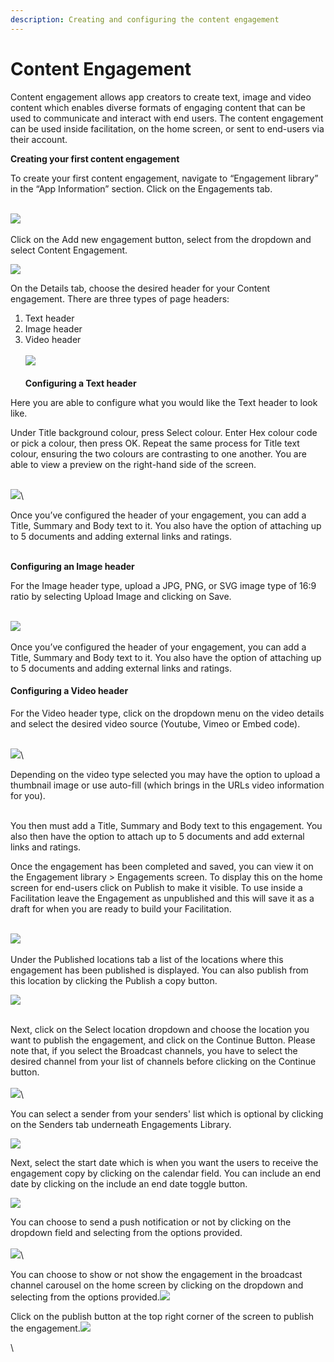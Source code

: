 ```yaml
---
description: Creating and configuring the content engagement
---
```


# Content Engagement

Content engagement allows app creators to create text, image and video content which enables diverse formats of engaging content that can be used to communicate and interact with end users. The content engagement can be used inside facilitation, on the home screen, or sent to end-users via their account.



**Creating your first content engagement**

To create your first content engagement, navigate to “Engagement library” in the “App Information” section. Click on the Engagements tab.

\
![](https://lh7-us.googleusercontent.com/TYIFIw1yuEhh\_zJkbeyxFS\_CdFd4oorarcU56oJ0fTV36ZY\_UxeUBKn\_nBkydf8Mw2zjaOLMH6r9WOwC84HMoMZf31RoZl\_e1qNCpsXZ2R45ovNZoNtkS0-bXssGustfE5k05Wd9tSQkcg7x9EIwnvE)\
\
Click on the Add new engagement button, select from the dropdown and select Content Engagement.

![](https://lh7-us.googleusercontent.com/A8WYrQiE5cmV1hbhu8Oobz1jogw5\_qnyd-c80N8ESXm\_aJDxY-RRrYfEDJzj7HY-mcACMh5u6U6Vs8A0HOjF2D8N10l--1QhBQotcKpzP\_c9lT09rPawulPZDrUQ8yicFLlAq2peQhEAXEAv04cH87M)

On the Details tab, choose the desired header for your Content engagement. There are three types of page headers:



1. Text header
2. Image header
3. Video header\
   \
   ![](https://lh7-us.googleusercontent.com/lPDIAVLYDEwaYNLEOp73D-USWZ-J1jr0f\_lDwXwGI1mxOl69YFSfuJ-FY0nwT-Z1H7Wop08\_KYHLrzJdPTzCULbntmRUcksOjMuUXkDDl3LOACnysnDO5rRfWvO9mAvxXWIm58Qjn6RlKw-M2UtvQUk)\
   \
   **Configuring a Text header**

Here you are able to configure what you would like the Text header to look like.&#x20;

Under Title background colour, press Select colour. Enter Hex colour code or pick a colour, then press OK. Repeat the same process for Title text colour, ensuring the two colours are contrasting to one another. You are able to view a preview on the right-hand side of the screen.

\
![](https://lh7-us.googleusercontent.com/gSoXV1Z-bfmzyJq-v3GqKmdlm6QuPGRl3yA0O2bIFGNfCEYmwBgIj\_1fZLuKg50DDIziI-3t0dNPLJkZEmChIombFAJ4oxre9RxIly8UmZinbxAh0RbKi8AYekbsZhVEGwGL0FSvrYRk0MTBtewlx-s)\


Once you’ve configured the header of your engagement, you can add a Title, Summary and Body text to it. You also have the option of attaching up to 5 documents and adding external links and ratings.

\
**Configuring an Image header**

For the Image header type, upload a JPG, PNG, or SVG image type of 16:9 ratio by selecting Upload Image and clicking on Save.

\
![](https://lh7-us.googleusercontent.com/uIaCr0Ry1wVznxUtlMcjI5I2pfZgjBTUv4-2EVecLrn\_xwVFNCeskLiH7A-Rh\_Ah9t51RFzr1OUCns9EBnGO1zcO8Z2Sh2qYoVxn0iT3kf0pjuV3SSh8l3u70AlrDxbAJfEHqMNJPF-4vSklzyMqQHE)\
\
Once you’ve configured the header of your engagement, you can add a Title, Summary and Body text to it. You also have the option of attaching up to 5 documents and adding external links and ratings.

#### Configuring a Video header

For the Video header type, click on the dropdown menu on the video details and select the desired video source (Youtube, Vimeo or Embed code).

\
![](https://lh7-us.googleusercontent.com/xgwSbURzq4IPK9B9cNf0beKLdiLFqT2N0U7qlZyKZgGDHxKin9zi2\_q5utKinZ2e1f0MXyIbJEt3QFWcECZM4RehbuIqU06-onmUGyom5cbXjCr0vZVOzq\_\_53DOKlLy9Y9YO3n9A4Dpvv9NvxXBQy0)\


Depending on the video type selected you may have the option to upload a thumbnail image or use auto-fill (which brings in the URLs video information for you).

\
You then must add a Title, Summary and Body text to this engagement. You also then have the option to attach up to 5 documents and add external links and ratings.



Once the engagement has been completed and saved, you can view it on the Engagement library > Engagements screen. To display this on the home screen for end-users click on Publish to make it visible. To use inside a Facilitation leave the Engagement as unpublished and this will save it as a draft for when you are ready to build your Facilitation.

\
![](https://lh7-us.googleusercontent.com/U2EwQxCHmgGhuELpwbl\_aB-c\_EF904oCiRm2xOrMyYTSWWP1w0UcFAs1nuwXB7MUfjJxkycPDsFR9n\_GDhC9WlG2dzqj37LT-ufEi7gpviCCPDdoL4cyUDjf6pVZpu5g6PN4vO13rp4xpDQ6p6j2cVY)\
\
Under the Published locations tab a list of the locations where this engagement has been published is displayed. You can also publish from this location by clicking the Publish a copy button.

![](https://lh7-us.googleusercontent.com/ob\_29C-j9khoKMruUQXrqwRq7rqeUSWurbOG-JQOac7ixpLHnhrn1be5Tx8x3-fgehQ20\_i0DcBJ9R56eNAa427AY6mSFfNhtxjF8AiP70NUxaqm-ZwRagY4e3X8iWg1d-R0B2MsQlNlU1hCxnDb2Fo)

\
Next, click on the Select location dropdown and choose the location you want to publish the engagement, and click on the Continue Button. Please note that, if you select the Broadcast channels, you have to select the desired channel from your list of channels before clicking on the Continue button. \
\
![](https://lh7-us.googleusercontent.com/ZseY4RCxC6eBciCVuwC8ikJH6JTZP9LqwUNFI-yWhf-T1EduwARr-vWl2Gc9Y5D99I\_tda3Y2a-0T56YhJiYoRxQjfBA-gYMPnhYourik7IPbBgy3sHoYAkuIHgF5dazOQ-sCFmKWw5S3ToGAHJZLwE)\


You can select a sender from your senders' list which is optional by clicking on the Senders tab underneath Engagements Library.

![](https://lh7-us.googleusercontent.com/LHcUGra9Cehq00F9pLXE4iEGzn6p6VlCP16WtOX6lB9J5JVxK4HMTrqFK6w0tDKOWqvK4FQZY8tMJy4IL8T5Ey4IUqLvhl\_t6oahK1sCt5EU3Pr6MVfJyS5A65YQcoivLQE9Wwioe8giu4pQygMy5nc)



Next, select the start date which is when you want the users to receive the engagement copy by clicking on the calendar field. You can include an end date by clicking on the include an end date toggle button.

![](https://lh7-us.googleusercontent.com/9WbQSoZ8rl39EEPtp\_Eccfwl5x4aruofM7S4LbsXg8Gs3ilvT2t16NQUjvdYf7NSmjv--m44AOz00zmFPWdPDiAQgx6LO7Ga8Y7Ho46jxJc7031XZeivc8RgMAOnDxoxBU7tJ25Zy1I2A\_6DgXwQASY)

You can choose to send a push notification or not by clicking on the dropdown field and selecting from the options provided.\
\
![](https://lh7-us.googleusercontent.com/9-98\_p8w9wN36CT2e0kHbbGJJR1nsytCi5EeLV899du04xkIGnZ6UwBKsDPfo7ML\_4i6LnPWjB7w46GMtYdhorXKWB6ohg3uav-iXvNuOCZ9\_q-k4rsuC1W0y0zmVV9TCu14MbaD9U-ojD99crUzUOA)\


You can choose to show or not show the engagement in the broadcast channel carousel on the home screen by clicking on the dropdown and selecting from the options provided.![](https://lh7-us.googleusercontent.com/BAkgvwtT4ySjTqc\_dLtFVj0dYz0eA-ZPdlsCOwIjGSrYjO\_TYtYE5bUuG8Z6OzK9vHeIzNcONs2OkwbqYalh83m7vXh6WT909Ef5CqHRY-u658Gma16onRtT9OTtLVpPgKXXZt9EbJGjPPGZaA9-KtM)



Click on the publish button at the top right corner of the screen to publish the engagement.![](https://lh7-us.googleusercontent.com/466FWtH2bJ-W4r0oqdZpZ9G1lo9a\_-EPRVxIcCKaAGWM\_FEwdALrOOKhwmY0wvNLr8tiz8RnBYpLSLB4HuR3fxzBxNUKJsbG8vp2WaMjRuYfvdOdCqLRmP4NpmROqF\_4yEfFv9T\_ELfVu0dPn4ryj1k)

\
